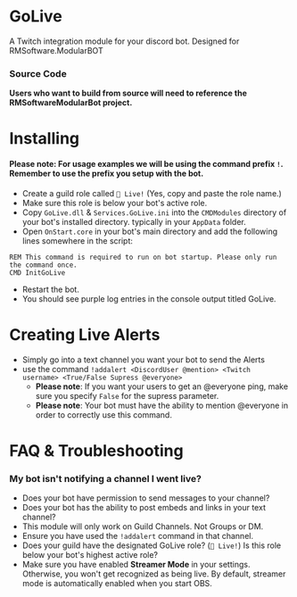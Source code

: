 # GoLive
A Twitch integration module for your discord bot. Designed for RMSoftware.ModularBOT

### Source Code
**Users who want to build from source will need to reference the RMSoftwareModularBot project.**

# Installing
#### Please note: For usage examples we will be using the command prefix `!`. Remember to use the prefix you setup with the bot.
* Create a guild role called `🔴 Live!` (Yes, copy and paste the role name.)
* Make sure this role is below your bot's active role.
* Copy `GoLive.dll` &amp; `Services.GoLive.ini` into the `CMDModules` directory of your bot's installed directory. typically in your `AppData` folder.
* Open `OnStart.core` in your bot's main directory and add the following lines somewhere in the script:
```DOS
REM This command is required to run on bot startup. Please only run the command once.
CMD InitGoLive
```
* Restart the bot.
* You should see purple log entries in the console output titled GoLive.


# Creating Live Alerts
* Simply go into a text channel you want your bot to send the Alerts
* use the command `!addalert <DiscordUser @mention> <Twitch username> <True/False Supress @everyone>`
	* **Please note**: If you want your users to get an @everyone ping, make sure you specify `False` for the supress parameter.
	* **Please note**: Your bot must have the ability to mention @everyone in order to correctly use this command.

# FAQ &amp; Troubleshooting
### My bot isn't notifying a channel I went live?
* Does your bot have permission to send messages to your channel?
* Does your bot has the ability to post embeds and links in your text channel?
* This module will only work on Guild Channels. Not Groups or DM.
* Ensure you have used the `!addalert` command in that channel.
* Does your guild have the designated GoLive role? (`🔴 Live!`) Is this role below your bot's highest active role?
* Make sure you have enabled **Streamer Mode** in your settings. Otherwise, you won't get recognized as being live. By default, streamer mode is automatically enabled when you start OBS.
